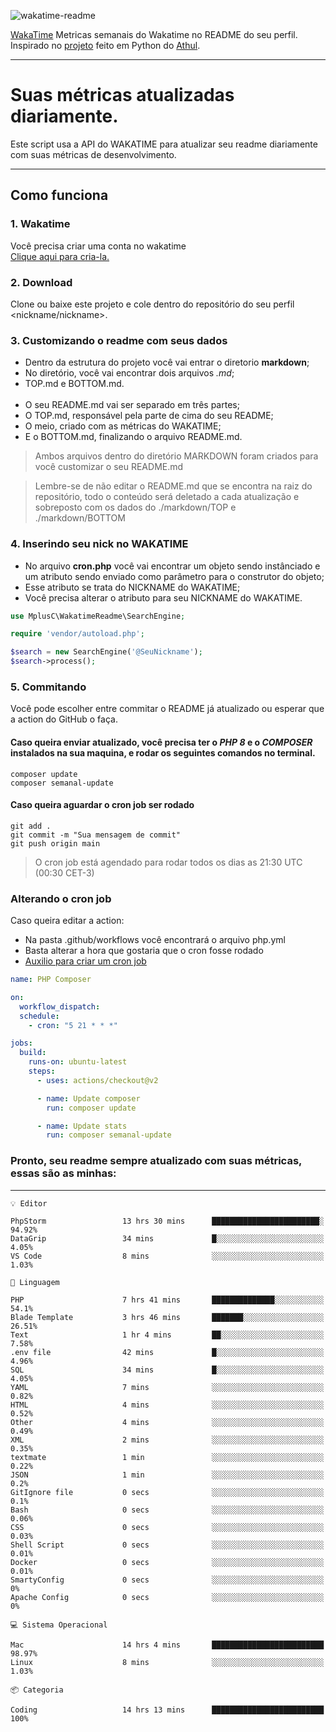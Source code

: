 ![wakatime-readme](https://socialify.git.ci/bymatheus/wakatime-readme/image?description=1&descriptionEditable=M%C3%A9tricas%20semanais%20do%20Wakatime%20no%20seu%20README%20de%20perfil.&font=KoHo&forks=1&language=1&owner=1&pattern=Signal&stargazers=1&theme=Dark)

[WakaTime](https://wakatime.com) Metricas semanais do Wakatime no README do seu perfil. <br>
Inspirado no [projeto](https://github.com/athul/waka-readme) feito em Python do [Athul](https://github.com/athul).
___

# Suas métricas atualizadas diariamente.
Este script usa a API do WAKATIME para atualizar seu readme diariamente com suas métricas de desenvolvimento.

___

## Como funciona

### 1. Wakatime
Você precisa criar uma conta no wakatime <br>
[Clique aqui para cria-la.](https://wakatime.com) 

### 2. Download
Clone ou baixe este projeto e cole dentro do repositório do seu perfil <nickname/nickname>.

### 3. Customizando o readme com seus dados
- Dentro da estrutura do projeto você vai entrar o diretorio **markdown**;  
- No diretório, você vai encontrar dois arquivos *.md*;
- TOP.md e BOTTOM.md.
<br><br>
- O seu README.md vai ser separado em três partes; 
- O TOP.md, responsável pela parte de cima do seu README;
- O meio, criado com as métricas do WAKATIME;
- E o BOTTOM.md, finalizando o arquivo README.md.<br>

> Ambos arquivos dentro do diretório MARKDOWN foram criados para você customizar o seu README.md

> Lembre-se de não editar o README.md que se encontra na raiz do repositório, todo o conteúdo será deletado a cada atualização e sobreposto com os dados do ./markdown/TOP e ./markdown/BOTTOM

### 4. Inserindo seu nick no WAKATIME
- No arquivo **cron.php** você vai encontrar um objeto sendo instânciado e um atributo sendo enviado como parâmetro para o construtor do objeto;
- Esse atributo se trata do NICKNAME do WAKATIME;
- Você precisa alterar o atributo para seu NICKNAME do WAKATIME.

```php
use MplusC\WakatimeReadme\SearchEngine;

require 'vendor/autoload.php';

$search = new SearchEngine('@SeuNickname');
$search->process();
```

### 5. Commitando
Você pode escolher entre commitar o README já atualizado ou esperar que a action do GitHub o faça. <br>

#### Caso queira enviar atualizado, você precisa ter o *PHP 8* e o *COMPOSER* instalados na sua maquina, e rodar os seguintes comandos no terminal.
```composer
composer update
composer semanal-update 
```

#### Caso queira aguardar o cron job ser rodado 
```git 
git add .
git commit -m "Sua mensagem de commit"
git push origin main
```

>O cron job está agendado para rodar todos os dias as 21:30 UTC (00:30 CET-3) 

### Alterando o cron job
Caso queira editar a action:

- Na pasta .github/workflows você encontrará o arquivo php.yml
- Basta alterar a hora que gostaria que o cron fosse rodado
- [Auxilio para criar um cron job](https://crontab.guru)

```yml
name: PHP Composer

on:
  workflow_dispatch:
  schedule:
    - cron: "5 21 * * *"

jobs:
  build:
    runs-on: ubuntu-latest
    steps:
      - uses: actions/checkout@v2

      - name: Update composer
        run: composer update

      - name: Update stats
        run: composer semanal-update
```

### Pronto, seu readme sempre atualizado com suas métricas, essas são as minhas:

___
```text
💡 Editor

PhpStorm                 13 hrs 30 mins      ████████████████████████░     94.92%
DataGrip                 34 mins             █░░░░░░░░░░░░░░░░░░░░░░░░      4.05%
VS Code                  8 mins              ░░░░░░░░░░░░░░░░░░░░░░░░░      1.03%
```
```text
💬 Linguagem

PHP                      7 hrs 41 mins       ██████████████░░░░░░░░░░░      54.1%
Blade Template           3 hrs 46 mins       ███████░░░░░░░░░░░░░░░░░░     26.51%
Text                     1 hr 4 mins         ██░░░░░░░░░░░░░░░░░░░░░░░      7.58%
.env file                42 mins             █░░░░░░░░░░░░░░░░░░░░░░░░      4.96%
SQL                      34 mins             █░░░░░░░░░░░░░░░░░░░░░░░░      4.05%
YAML                     7 mins              ░░░░░░░░░░░░░░░░░░░░░░░░░      0.82%
HTML                     4 mins              ░░░░░░░░░░░░░░░░░░░░░░░░░      0.52%
Other                    4 mins              ░░░░░░░░░░░░░░░░░░░░░░░░░      0.49%
XML                      2 mins              ░░░░░░░░░░░░░░░░░░░░░░░░░      0.35%
textmate                 1 min               ░░░░░░░░░░░░░░░░░░░░░░░░░      0.22%
JSON                     1 min               ░░░░░░░░░░░░░░░░░░░░░░░░░       0.2%
GitIgnore file           0 secs              ░░░░░░░░░░░░░░░░░░░░░░░░░       0.1%
Bash                     0 secs              ░░░░░░░░░░░░░░░░░░░░░░░░░      0.06%
CSS                      0 secs              ░░░░░░░░░░░░░░░░░░░░░░░░░      0.03%
Shell Script             0 secs              ░░░░░░░░░░░░░░░░░░░░░░░░░      0.01%
Docker                   0 secs              ░░░░░░░░░░░░░░░░░░░░░░░░░      0.01%
SmartyConfig             0 secs              ░░░░░░░░░░░░░░░░░░░░░░░░░         0%
Apache Config            0 secs              ░░░░░░░░░░░░░░░░░░░░░░░░░         0%
```
```text
💻 Sistema Operacional

Mac                      14 hrs 4 mins       █████████████████████████     98.97%
Linux                    8 mins              ░░░░░░░░░░░░░░░░░░░░░░░░░      1.03%
```
```text
📦 Categoria

Coding                   14 hrs 13 mins      █████████████████████████       100%
```
